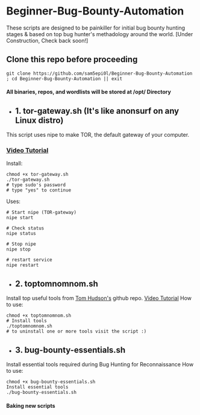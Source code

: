 # Beginner-Bug-Bounty-Automation
These scripts are designed to be painkiller for initial bug bounty hunting stages & based on top bug hunter's methadology around the world.
[Under Construction, Check back soon!]

## Clone this repo before proceeding
`git clone https://github.com/sam5epi0l/Beginner-Bug-Bounty-Automation ; cd Beginner-Bug-Bounty-Automation || exit`
#### All binaries, repos, and wordlists will be stored at /opt/ Directory

- ## 1. tor-gateway.sh (It's like anonsurf on any Linux distro)
This script uses nipe to make TOR, the default gateway of your computer.
### [Video Tutorial](https://youtu.be/kqNwJWdI1xM)
Install:
```
chmod +x tor-gateway.sh
./tor-gateway.sh
# type sudo's password
# type "yes" to continue
```
Uses:
```
# Start nipe (TOR-gateway)
nipe start

# Check status
nipe status

# Stop nipe
nipe stop

# restart service
nipe restart
```

- ## 2. toptomnomnom.sh
Install top useful tools from [Tom Hudson's](https://github.com/tomnomnom/) github repo.
[Video Tutorial](https://youtube.com/shorts/MzVGmoX1dQQ)
How to use:
```
chmod +x toptomnomnom.sh
# Install tools
./toptomnomnom.sh
# to uninstall one or more tools visit the script :)
```

- ## 3. bug-bounty-essentials.sh
Install essential tools required during Bug Hunting for Reconnaissance
How to use:
```
chmod +x bug-bounty-essentials.sh
Install essential tools
./bug-bounty-essentials.sh
```

#### Baking new scripts
